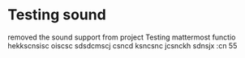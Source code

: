 # Testing sound
removed the sound support from project
Testing mattermost functio hekkscnsisc oiscsc sdsdcmscj csncd  ksncsnc  jcsnckh sdnsjx :cn
55
